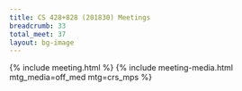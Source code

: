 ```yaml
---
title: CS 428+828 (201830) Meetings
breadcrumb: 33
total_meet: 37
layout: bg-image
---
```

{% include meeting.html %}
{% include meeting-media.html mtg_media=off_med mtg=crs_mps %}
